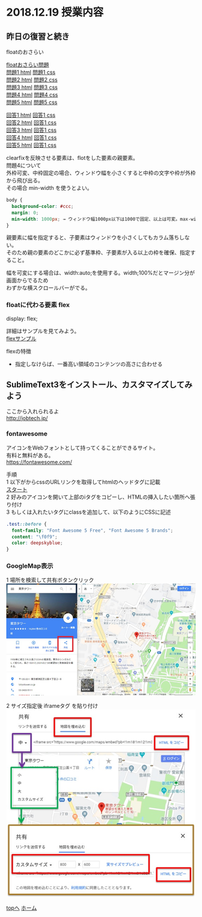 # 2018.12.19 授業内容


## 昨日の復習と続き
floatのおさらい

[floatおさらい問題](docs/osarai/おさらいfloat_ヒントあり.pdf)  
[問題1 html](docs/osarai/layout01.html) [問題1 css](docs/osarai/layout01.css)  
[問題2 html](docs/osarai/layout02.html) [問題2 css](docs/osarai/layout02.css)  
[問題3 html](docs/osarai/layout03.html) [問題3 css](docs/osarai/layout03.css)  
[問題4 html](docs/osarai/layout04.html) [問題4 css](docs/osarai/layout04.css)  
[問題5 html](docs/osarai/layout05.html) [問題5 css](docs/osarai/layout05.css)  

[回答1 html](docs/osarai/a_layout01.html) [回答1 css](docs/osarai/a_layout01.css)  
[回答2 html](docs/osarai/a_layout02.html) [回答1 css](docs/osarai/a_layout02.css)  
[回答3 html](docs/osarai/a_layout03.html) [回答1 css](docs/osarai/a_layout03.css)  
[回答4 html](docs/osarai/a_layout04.html) [回答1 css](docs/osarai/a_layout04.css)  
[回答5 html](docs/osarai/a_layout05.html) [回答1 css](docs/osarai/a_layout05.css)  


clearfixを反映させる要素は、flotをした要素の親要素。  
問題4について  
外枠可変、中枠固定の場合、ウィンドウ幅を小さくすると中枠の文字や枠が外枠から飛び出る。  
その場合 min-width を使うとよい。  
```css
body {
  background-color: #ccc;
  margin: 0;
  min-width: 1000px; → ウィンドウ幅1000px以下は1000で固定、以上は可変。max-widthもある。
}
```

親要素に幅を指定すると、子要素はウィンドウを小さくしてもカラム落ちしない。  
そのため親の要素のどこかに必ず基準枠、子要素が入る以上の枠を確保、指定すること。  

幅を可変にする場合は、width:auto;を使用する。width;100%だとマージン分が画面からでるため  
わずかな横スクロールバーがでる。  


### floatに代わる要素 flex
display: flex;

詳細はサンプルを見てみよう。  
[flexサンプル](docs/おさらいflex/index00.html)

flexの特徴  
 - 指定しなけらば、一番高い領域のコンテンツの高さに合わせる  



## SublimeText3をインストール、カスタマイズしてみよう  
ここから入れられるよ  
http://jobtech.jp/


### fontawesome
アイコンをWebフォントとして持ってくることができるサイト。  
有料と無料がある。  
https://fontawesome.com/  

手順  
 1 以下がからcssのURLリンクを取得してhtmlのヘッドタグに記載  
   [スタート](https://fontawesome.com/start)  
 2 好みのアイコンを開いて上部のiタグをコピーし、HTMLの挿入したい箇所へ張り付け  
 3 もしくは入れたいタグにclassを追加して、以下のようにCSSに記述  

```css
.test::before {
  font-family: "Font Awesome 5 Free", "Font Awesome 5 Brands";
  content: "\f0f9";
  color: deepskyblue;
}
```

### GoogleMap表示
 1 場所を検索して共有ボタンクリック
![google map1](img/google1.jpg)

 2 サイズ指定後 iframeタグ を貼り付け
![google map2](img/google2.jpg)



<a href="#">topへ</a>
[ホーム](http://www.lamplus.ml/)
